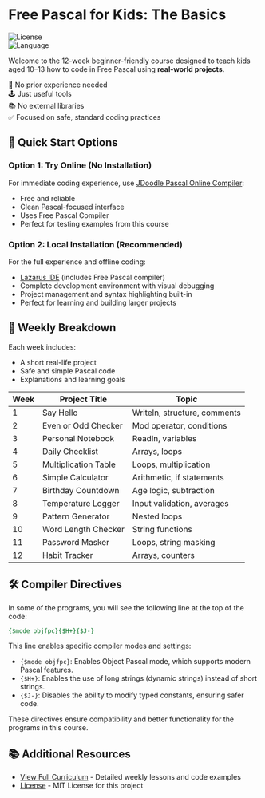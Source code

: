 # Free Pascal for Kids: The Basics

![License](https://img.shields.io/badge/license-MIT-blue.svg)  
![Language](https://img.shields.io/badge/language-FreePascal-orange.svg)  

Welcome to the 12-week beginner-friendly course designed to teach kids aged 10–13 how to code in Free Pascal using **real-world projects**.

🧠 No prior experience needed  
🕹️ Just useful tools  
📚 No external libraries  
✅ Focused on safe, standard coding practices


## 🚀 Quick Start Options

### Option 1: Try Online (No Installation)
For immediate coding experience, use [JDoodle Pascal Online Compiler](https://www.jdoodle.com/execute-pascal-online):

- Free and reliable
- Clean Pascal-focused interface
- Uses Free Pascal Compiler
- Perfect for testing examples from this course

### Option 2: Local Installation (Recommended)
For the full experience and offline coding:

- [Lazarus IDE](https://www.lazarus-ide.org/) (includes Free Pascal compiler)
- Complete development environment with visual debugging
- Project management and syntax highlighting built-in
- Perfect for learning and building larger projects


## 📆 Weekly Breakdown

Each week includes:

- A short real-life project
- Safe and simple Pascal code
- Explanations and learning goals

| Week | Project Title                | Topic                          |
|------|------------------------------|---------------------------------|
| 1    | Say Hello                    | Writeln, structure, comments    |
| 2    | Even or Odd Checker          | Mod operator, conditions        |
| 3    | Personal Notebook            | Readln, variables               |
| 4    | Daily Checklist              | Arrays, loops                   |
| 5    | Multiplication Table         | Loops, multiplication           |
| 6    | Simple Calculator            | Arithmetic, if statements       |
| 7    | Birthday Countdown           | Age logic, subtraction          |
| 8    | Temperature Logger           | Input validation, averages      |
| 9    | Pattern Generator            | Nested loops                    |
| 10   | Word Length Checker          | String functions                |
| 11   | Password Masker              | Loops, string masking           |
| 12   | Habit Tracker                | Arrays, counters                |


## 🛠️ Compiler Directives

In some of the programs, you will see the following line at the top of the code:

```pascal
{$mode objfpc}{$H+}{$J-}
```

This line enables specific compiler modes and settings:

- `{$mode objfpc}`: Enables Object Pascal mode, which supports modern Pascal features.
- `{$H+}`: Enables the use of long strings (dynamic strings) instead of short strings.
- `{$J-}`: Disables the ability to modify typed constants, ensuring safer code.

These directives ensure compatibility and better functionality for the programs in this course.


## 📚 Additional Resources

- [View Full Curriculum](CURRICULUM.md) - Detailed weekly lessons and code examples
- [License](LICENSE) - MIT License for this project


